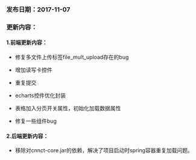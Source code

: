 ### 发布日期：2017-11-07

### 更新内容：

#### 1.前端更新内容：

* 修复多文件上传标签file\_mult\_upload存在的bug

* 增加读写卡控件
* 重复提交

* echarts控件优化封装

* 表格加入分页开关属性，初始化加载数据属性

* 修复一些组件bug

#### 2.后端更新内容：

* 移除对cnnct-core.jar的依赖，解决了项目启动时spring容器重复加载问题。



